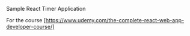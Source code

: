 Sample React Timer Application

For the course [https://www.udemy.com/the-complete-react-web-app-developer-course/]
